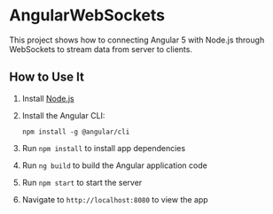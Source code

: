 # AngularWebSockets

This project shows how to connecting Angular 5 with Node.js through WebSockets to stream data from server to clients.

## How to Use It

1. Install [Node.js](http://nodejs.org)

1. Install the Angular CLI:

    `npm install -g @angular/cli`

1. Run `npm install` to install app dependencies

1. Run `ng build` to build the Angular application code

1. Run `npm start` to start the server

1. Navigate to `http://localhost:8080` to view the app

